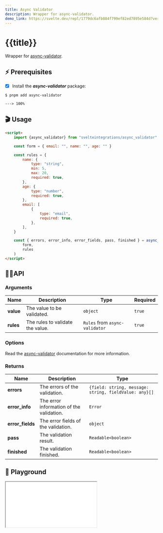 ```yaml
---
title: Async Validator
description: Wrapper for async-validator. 
demo_link: https://svelte.dev/repl/1779dc6afb884f799ef82ed7895e584d?version=3.52.0
---
```

# {{title}}

Wrapper for [async-validator](https://github.com/yiminghe/async-validator).

## ⚡️ Prerequisites

- [x] Install the ***async-validator*** package:

<div class="termy">

```console
$ pnpm add async-validator

---> 100%
```

</div>

## 🎬 Usage

```html
<script>
    import {async_validator} from "svelteintegrations/async_validator"

    const form = { email: "", name: "", age: "" }

    const rules = {
        name: {
            type: "string",
            min: 5,
            max: 20,
            required: true,
        },
        age: {
            type: "number",
            required: true,
        },
        email: [
            {
                type: "email",
                required: true,
            },
        ],
    }

    const { errors, error_info, error_fields, pass, finished } = async_validator(
        form,
        rules
    )
</script>

```

## 👩‍💻API

### Arguments

| Name        | Description                          | Type                          | Required |
| ----------- | ------------------------------------ | ----------------------------- | -------- |
| **value**   | The value to be validated.           | `object`                      | `true`   |
| **rules**   | The rules to validate the value.     | `Rules` from `async-validator`| `true`   |

### Options

Read the [async-validator](https://github.com/yiminghe/async-validator#options) documentation for more information.

### Returns

| Name        | Description                                 | Type                          |
| ----------- | ------------------------------------------- | ----------------------------- |
| **errors**  | The errors of the validation.               | `{field: string, message: string, fieldValue: any}[]`                                                                      |
| **error_info** | The error information of the validation. | `Error`                       |
| **error_fields** | The error fields of the validation.    | `object`                      |
| **pass** | The validation result.                         | `Readable<boolean>`                                                                         |
| **finished** | The validation finished.                   | `Readable<boolean>`                                                                         |

## 🧪 Playground

<iframe class="h-120 w-full" src="{{demo_link}}"></iframe>
